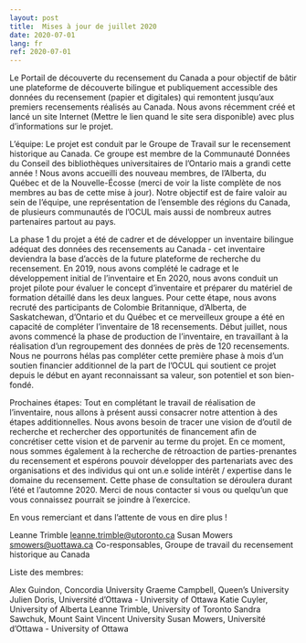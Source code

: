 ```yaml
---
layout: post
title:  Mises à jour de juillet 2020
date: 2020-07-01
lang: fr
ref: 2020-07-01
---
```

Le Portail de découverte du recensement du Canada a pour objectif de bâtir une plateforme de découverte bilingue et publiquement accessible des données du recensement (papier et digitales) qui remontent jusqu’aux premiers recensements réalisés au Canada. Nous avons récemment créé et lancé un site Internet (Mettre le lien quand le site sera disponible) avec plus d’informations sur le projet.  

L’équipe: Le projet est conduit par le Groupe de Travail sur le recensement historique au Canada. Ce groupe est membre de la Communauté Données du Conseil des bibliothèques universitaires de l’Ontario mais a grandi cette année ! Nous avons accueilli des nouveau membres, de l’Alberta, du Québec et de la Nouvelle-Écosse (merci de voir la liste complète de nos membres au bas de cette mise à jour). Notre objectif est de faire valoir au sein de l’équipe, une représentation de l’ensemble des régions du Canada, de plusieurs communautés de l’OCUL mais aussi de nombreux autres partenaires partout au pays.  

La phase 1 du projet a été de cadrer et de développer un inventaire bilingue adéquat des données des recensements au Canada - cet inventaire deviendra la base d’accès de la future plateforme de recherche du recensement.
En 2019, nous avons complété le cadrage et le développement initial de l’inventaire et
En 2020, nous avons conduit un projet pilote pour évaluer le concept d’inventaire et préparer du matériel de formation détaillé dans les deux langues. Pour cette étape, nous avons recruté des participants de Colombie Britannique, d’Alberta, de Saskatchewan, d’Ontario et du Québec et ce merveilleux groupe a été en capacité de compléter l’inventaire de 18 recensements.
Début juillet, nous avons commencé la phase de production de l’inventaire, en travaillant à la réalisation d’un regroupement des données de près de 120 recensements. Nous ne pourrons hélas pas compléter cette première phase à mois d’un soutien financier additionnel de la part de l’OCUL qui soutient ce projet depuis le début en ayant reconnaissant sa valeur, son potentiel et son bien-fondé.

Prochaines étapes: Tout en complétant le travail de réalisation de l’inventaire, nous allons à présent aussi consacrer notre attention à des étapes additionnelles.
Nous avons besoin de tracer une vision de d’outil de recherche et rechercher des opportunités de financement afin de concrétiser cette vision et de parvenir au terme du projet. En ce moment, nous sommes également à la recherche de rétroaction de parties-prenantes du recensement et espérons pouvoir développer des partenariats avec des organisations et des individus qui ont un.e solide intérêt / expertise dans le domaine du recensement. Cette phase de consultation se déroulera durant l’été et l’automne 2020. Merci de nous contacter si vous ou quelqu’un que vous connaissez pourrait se joindre à l’exercice.

En vous remerciant et dans l’attente de vous en dire plus !

Leanne Trimble leanne.trimble@utoronto.ca
Susan Mowers smowers@uottawa.ca
Co-responsables, Groupe de travail du recensement historique au Canada

Liste des membres:

Alex Guindon, Concordia University
Graeme Campbell, Queen’s University
Julien Doris, Université d’Ottawa - University of Ottawa
Katie Cuyler, University of Alberta
Leanne Trimble, University of Toronto
Sandra Sawchuk, Mount Saint Vincent University
Susan Mowers, Université d’Ottawa - University of Ottawa
